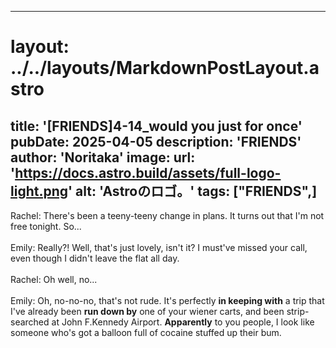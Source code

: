 
---
# layout: ../../layouts/MarkdownPostLayout.astro
title: '[FRIENDS]4-14_would you just for once'
pubDate: 2025-04-05
description: 'FRIENDS'
author: 'Noritaka'
image:
    url: 'https://docs.astro.build/assets/full-logo-light.png'
    alt: 'Astroのロゴ。'
tags: ["FRIENDS",]
---

Rachel: There's been a teeny-teeny change in plans. It turns out that I'm not free tonight. So...<br>
<br>
Emily: Really?! Well, that's just lovely, isn't it? I must've missed your call, even though I didn't leave the flat all day.<br>
<br>
Rachel: Oh well, no...<br>
<br>
Emily: Oh, no-no-no, that's not rude. It's perfectly **in keeping with** a trip that I've already been **run down by** one of your wiener carts, and been strip-searched at John F.Kennedy Airport. **Apparently** to you people, I look like someone who's got a balloon full of cocaine stuffed up their bum.<br>
<br>
